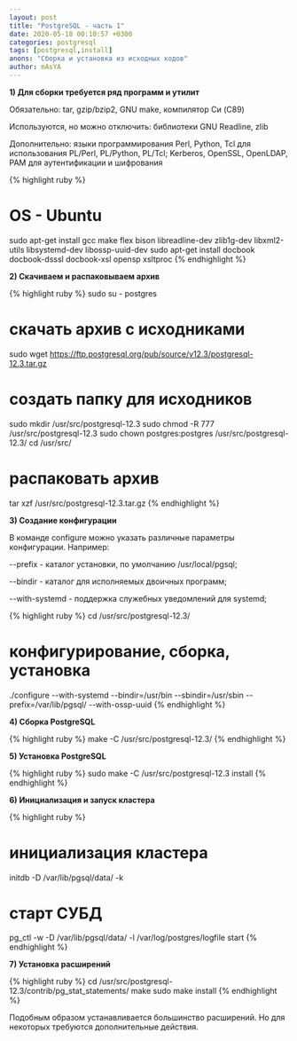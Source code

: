 ```yaml
---
layout: post
title: "PostgreSQL - часть 1" 
date: 2020-05-18 00:10:57 +0300
categories: postgresql
tags: [postgresql,install]
anons: "Сборка и установка из исходных кодов"
author: mAsYA
---
```


<b>1) Для сборки требуется ряд программ и утилит</b>

Обязательно: tar, gzip/bzip2, GNU make, компилятор Си (C89)

Используются, но можно отключить: библиотеки GNU Readline, zlib

Дополнительно: языки программирования Perl, Python, Tcl для использования PL/Perl, PL/Python, PL/Tcl; Kerberos, OpenSSL, OpenLDAP, PAM для аутентификации и шифрования

{% highlight ruby %}
# OS - Ubuntu
sudo apt-get install gcc make flex bison libreadline-dev zlib1g-dev libxml2-utils libsystemd-dev libossp-uuid-dev
sudo apt-get install docbook docbook-dsssl docbook-xsl opensp xsltproc
{% endhighlight %}

<b>2) Скачиваем и распаковываем архив</b> 

{% highlight ruby %}
sudo su - postgres
# скачать архив с исходниками
sudo wget https://ftp.postgresql.org/pub/source/v12.3/postgresql-12.3.tar.gz
# создать папку для исходников
sudo mkdir /usr/src/postgresql-12.3
sudo chmod -R 777 /usr/src/postgresql-12.3
sudo chown postgres:postgres /usr/src/postgresql-12.3/
cd /usr/src/
# распаковать архив
tar xzf /usr/src/postgresql-12.3.tar.gz
{% endhighlight %}

<b>3) Создание конфигурации</b>

В команде configure можно указать различные параметры конфигурации. Например:

--prefix - каталог установки, по умолчанию /usr/local/pgsql;

--bindir - каталог для исполняемых двоичных программ;

--with-systemd - поддержка служебных уведомлений для systemd;

{% highlight ruby %}
cd /usr/src/postgresql-12.3/
# конфигурирование, сборка, установка 
./configure --with-systemd --bindir=/usr/bin --sbindir=/usr/sbin --prefix=/var/lib/pgsql/ --with-ossp-uuid
{% endhighlight %}

<b>4) Сборка PostgreSQL</b>

{% highlight ruby %}
make -C /usr/src/postgresql-12.3/
{% endhighlight %}

<b>5) Установка PostgreSQL</b>

{% highlight ruby %}
sudo make -C /usr/src/postgresql-12.3 install
{% endhighlight %}   

<b>6) Инициализация и запуск кластера</b>

{% highlight ruby %}
# инициализация кластера
initdb -D /var/lib/pgsql/data/ -k
# старт СУБД
pg_ctl -w -D /var/lib/pgsql/data/ -l /var/log/postgres/logfile start
{% endhighlight %}

<b>7) Установка расширений</b>

{% highlight ruby %}
cd /usr/src/postgresql-12.3/contrib/pg_stat_statements/
make
sudo make install
{% endhighlight %}

Подобным образом устанавливается большинство расширений. Но для некоторых требуются дополнительные действия.


